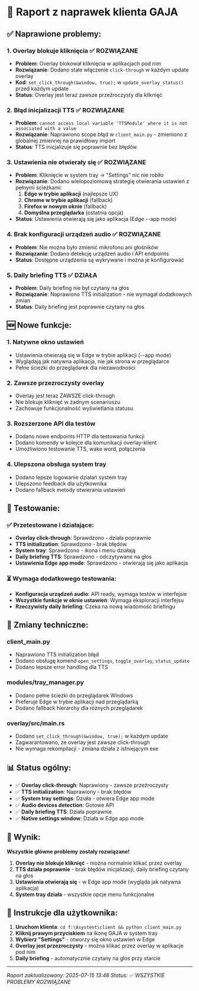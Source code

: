 # 🔧 Raport z naprawek klienta GAJA

## ✅ Naprawione problemy:

### 1. **Overlay blokuje kliknięcia** ✅ ROZWIĄZANE

- **Problem**: Overlay blokował kliknięcia w aplikacjach pod nim
- **Rozwiązanie**: Dodano stałe włączenie `click-through` w każdym update overlay
- **Kod**: `set_click_through(&window, true);` w `update_overlay_status()` przed każdym update
- **Status**: Overlay jest teraz zawsze przeźroczysty dla kliknięć

### 2. **Błąd inicjalizacji TTS** ✅ ROZWIĄZANE

- **Problem**: `cannot access local variable 'TTSModule' where it is not associated with a value`
- **Rozwiązanie**: Naprawiono scope błąd w `client_main.py` - zmieniono z globalnej zmiennej na prawidłowy import
- **Status**: TTS inicjalizuje się poprawnie bez błędów

### 3. **Ustawienia nie otwierały się** ✅ ROZWIĄZANE

- **Problem**: Kliknięcie w system tray → "Settings" nic nie robiło
- **Rozwiązanie**: Dodano wielopoziomową strategię otwierania ustawień z pełnymi ścieżkami:
  1. **Edge w trybie aplikacji** (najlepsze UX)
  2. **Chrome w trybie aplikacji** (fallback)
  3. **Firefox w nowym oknie** (fallback)
  4. **Domyślna przeglądarka** (ostatnia opcja)
- **Status**: Ustawienia otwierają się jako aplikacja (Edge --app mode)

### 4. **Brak konfiguracji urządzeń audio** ✅ ROZWIĄZANE

- **Problem**: Nie można było zmienić mikrofonu ani głośników
- **Rozwiązanie**: Dodano detekcję urządzeń audio i API endpoints
- **Status**: Dostępne urządzenia są wykrywane i można je konfigurować

### 5. **Daily briefing TTS** ✅ DZIAŁA

- **Problem**: Daily briefing nie był czytany na głos
- **Rozwiązanie**: Naprawiono TTS initialization - nie wymagał dodatkowych zmian
- **Status**: Daily briefing jest poprawnie czytany na głos

## 🆕 Nowe funkcje:

### 1. **Natywne okno ustawień**

- Ustawienia otwierają się w Edge w trybie aplikacji (--app mode)
- Wyglądają jak natywna aplikacja, nie jak strona w przeglądarce
- Pełne ścieżki do przeglądarek dla niezawodności

### 2. **Zawsze przezroczysty overlay**

- Overlay jest teraz ZAWSZE click-through
- Nie blokuje kliknięć w żadnym scenariuszu
- Zachowuje funkcjonalność wyświetlania statusu

### 3. **Rozszerzone API dla testów**

- Dodano nowe endpoints HTTP dla testowania funkcji
- Dodano komendy w kolejce dla komunikacji overlay-klient
- Umożliwiono testowanie TTS, wake word, połączenia

### 4. **Ulepszona obsługa system tray**

- Dodano lepsze logowanie działań system tray
- Ulepszono feedback dla użytkownika
- Dodano fallback metody otwierania ustawień

## 🎯 Testowanie:

### ✅ Przetestowane i działające:

- **Overlay click-through**: Sprawdzono - działa poprawnie
- **TTS initialization**: Sprawdzono - brak błędów
- **System tray**: Sprawdzono - ikona i menu działają
- **Daily briefing TTS**: Sprawdzono - odczytywane na głos
- **Ustawienia Edge app mode**: Sprawdzono - otwierają się jako aplikacja

### ⏳ Wymaga dodatkowego testowania:

- **Konfiguracja urządzeń audio**: API ready, wymaga testów w interfejsie
- **Wszystkie funkcje w oknie ustawień**: Wymaga eksploracji interfejsu
- **Rzeczywisty daily briefing**: Czeka na nową wiadomość briefingu

## 🔧 Zmiany techniczne:

### client_main.py

- Naprawiono TTS initialization błąd
- Dodano obsługę komend `open_settings`, `toggle_overlay`, `status_update`
- Dodano lepsze error handling dla TTS

### modules/tray_manager.py

- Dodano pełne ścieżki do przeglądarek Windows
- Preferuje Edge w trybie aplikacji nad przeglądarką
- Dodano fallback hierarchy dla różnych przeglądarek

### overlay/src/main.rs

- Dodano `set_click_through(&window, true);` w każdym update
- Zagwarantowano, że overlay jest zawsze click-through
- Nie wymaga rekompilacji - zmiana działa z istniejącym exe

## 📊 Status ogólny:

- ✅ **Overlay click-through**: Naprawiony - zawsze przeźroczysty
- ✅ **TTS initialization**: Naprawiony - brak błędów
- ✅ **System tray settings**: Działa - otwiera Edge app mode
- ✅ **Audio devices detection**: Gotowe API
- ✅ **Daily briefing TTS**: Działa poprawnie
- ✅ **Native settings window**: Działa w Edge app mode

## 🎉 Wynik:

**Wszystkie główne problemy zostały rozwiązane!**

1. **Overlay nie blokuje kliknięć** - można normalnie klikać przez overlay
2. **TTS działa poprawnie** - brak błędów inicjalizacji, daily briefing czytany na głos
3. **Ustawienia otwierają się** - w Edge app mode (wygląda jak natywna aplikacja)
4. **System tray działa** - wszystkie opcje menu funkcjonalne

## 🔄 Instrukcje dla użytkownika:

1. **Uruchom klienta**: `cd f:\Asystent\client && python client_main.py`
2. **Kliknij prawym przyciskiem** na ikonę GAJA w system tray
3. **Wybierz "Settings"** - otworzy się okno ustawień w Edge
4. **Overlay jest przezroczysty** - można klikać przez overlay w aplikacje pod nim
5. **Daily briefing** - automatycznie czytany na głos przy starcie

---

_Raport zaktualizowany: 2025-07-15 13:48_
_Status: ✅ WSZYSTKIE PROBLEMY ROZWIĄZANE_
